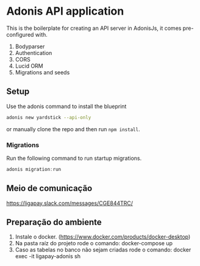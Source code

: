 # Adonis API application

This is the boilerplate for creating an API server in AdonisJs, it comes pre-configured with.

1. Bodyparser
2. Authentication
3. CORS
4. Lucid ORM
5. Migrations and seeds

## Setup

Use the adonis command to install the blueprint

```bash
adonis new yardstick --api-only
```

or manually clone the repo and then run `npm install`.


### Migrations

Run the following command to run startup migrations.

```js
adonis migration:run
```

## Meio de comunicação
https://ligapay.slack.com/messages/CGE844TRC/

## Preparação do ambiente
1. Instale o docker. (https://www.docker.com/products/docker-desktop)
2. Na pasta raíz do projeto rode o comando: docker-compose up
3. Caso as tabelas no banco não sejam criadas rode o comando: docker exec -it ligapay-adonis sh
